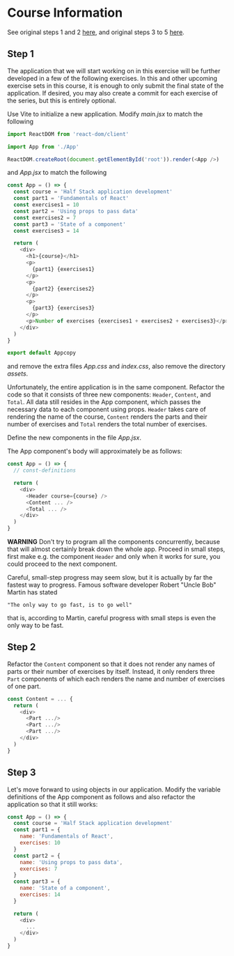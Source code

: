 # Course Information

See original steps 1 and 2 [here](https://fullstackopen.com/en/part1/introduction_to_react#exercises-1-1-1-2), and original steps 3 to 5 [here](https://fullstackopen.com/en/part1/java_script#exercises-1-3-1-5).

## Step 1

The application that we will start working on in this exercise will be further developed in a few of the following exercises. In this and other upcoming exercise sets in this course, it is enough to only submit the final state of the application. If desired, you may also create a commit for each exercise of the series, but this is entirely optional.

Use Vite to initialize a new application. Modify _main.jsx_ to match the following

```js
import ReactDOM from 'react-dom/client'

import App from './App'

ReactDOM.createRoot(document.getElementById('root')).render(<App />)
```
and _App.jsx_ to match the following
```js
const App = () => {
  const course = 'Half Stack application development'
  const part1 = 'Fundamentals of React'
  const exercises1 = 10
  const part2 = 'Using props to pass data'
  const exercises2 = 7
  const part3 = 'State of a component'
  const exercises3 = 14

  return (
    <div>
      <h1>{course}</h1>
      <p>
        {part1} {exercises1}
      </p>
      <p>
        {part2} {exercises2}
      </p>
      <p>
        {part3} {exercises3}
      </p>
      <p>Number of exercises {exercises1 + exercises2 + exercises3}</p>
    </div>
  )
}

export default Appcopy
```
and remove the extra files _App.css_ and _index.css_, also remove the directory _assets_.

Unfortunately, the entire application is in the same component. Refactor the code so that it consists of three new components: ``Header``, ``Content``, and ``Total``. All data still resides in the App component, which passes the necessary data to each component using props. ``Header`` takes care of rendering the name of the course, ``Content`` renders the parts and their number of exercises and ``Total`` renders the total number of exercises.

Define the new components in the file _App.jsx_.

The App component's body will approximately be as follows:

```js
const App = () => {
  // const-definitions

  return (
    <div>
      <Header course={course} />
      <Content ... />
      <Total ... />
    </div>
  )
}
```
__WARNING__ Don't try to program all the components concurrently, because that will almost certainly break down the whole app. Proceed in small steps, first make e.g. the component ``Header`` and only when it works for sure, you could proceed to the next component.

Careful, small-step progress may seem slow, but it is actually by far the fastest way to progress. Famous software developer Robert "Uncle Bob" Martin has stated

    "The only way to go fast, is to go well"

that is, according to Martin, careful progress with small steps is even the only way to be fast.

## Step 2
Refactor the ``Content`` component so that it does not render any names of parts or their number of exercises by itself. Instead, it only renders three ``Part`` components of which each renders the name and number of exercises of one part.

```js
const Content = ... {
  return (
    <div>
      <Part .../>
      <Part .../>
      <Part .../>
    </div>
  )
}
```

## Step 3
Let's move forward to using objects in our application. Modify the variable definitions of the App component as follows and also refactor the application so that it still works:
```js
const App = () => {
  const course = 'Half Stack application development'
  const part1 = {
    name: 'Fundamentals of React',
    exercises: 10
  }
  const part2 = {
    name: 'Using props to pass data',
    exercises: 7
  }
  const part3 = {
    name: 'State of a component',
    exercises: 14
  }

  return (
    <div>
      ...
    </div>
  )
}
```
